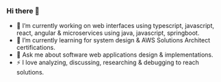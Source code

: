 ### Hi there 👋

<!--
**manishjoseph/manishjoseph** is a ✨ _special_ ✨ repository because its `README.md` (this file) appears on your GitHub profile.
-->

- 🔭 I’m currently working on web interfaces using typescript, javascript, react, angular & microservices using java, javascript, springboot. 
- 🌱 I’m currently learning for system design & AWS Solutions Architect certifications.
- 💬 Ask me about software web applications design & implementations.
- ⚡  I love analyzing, discussing, researching & debugging to reach solutions.

